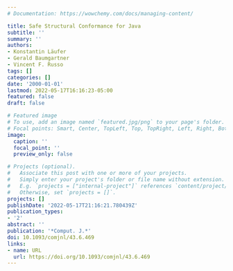 ```yaml
---
# Documentation: https://wowchemy.com/docs/managing-content/

title: Safe Structural Conformance for Java
subtitle: ''
summary: ''
authors:
- Konstantin Läufer
- Gerald Baumgartner
- Vincent F. Russo
tags: []
categories: []
date: '2000-01-01'
lastmod: 2022-05-17T16:16:23-05:00
featured: false
draft: false

# Featured image
# To use, add an image named `featured.jpg/png` to your page's folder.
# Focal points: Smart, Center, TopLeft, Top, TopRight, Left, Right, BottomLeft, Bottom, BottomRight.
image:
  caption: ''
  focal_point: ''
  preview_only: false

# Projects (optional).
#   Associate this post with one or more of your projects.
#   Simply enter your project's folder or file name without extension.
#   E.g. `projects = ["internal-project"]` references `content/project/deep-learning/index.md`.
#   Otherwise, set `projects = []`.
projects: []
publishDate: '2022-05-17T21:16:21.780439Z'
publication_types:
- '2'
abstract: ''
publication: '*Comput. J.*'
doi: 10.1093/comjnl/43.6.469
links:
- name: URL
  url: https://doi.org/10.1093/comjnl/43.6.469
---
```

